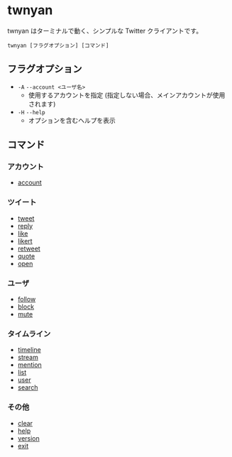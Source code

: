 # twnyan

twnyan はターミナルで動く、シンプルな Twitter クライアントです。

```
twnyan [フラグオプション] [コマンド]
```

## フラグオプション

- `-A` `--account <ユーザ名>`
  - 使用するアカウントを指定 (指定しない場合、メインアカウントが使用されます)
- `-H` `--help`
  - オプションを含むヘルプを表示

## コマンド

### アカウント

- [account](./account.md)

### ツイート

- [tweet](./tweet.md)
- [reply](./reply.md)
- [like](./like.md)
- [likert](./likert.md)
- [retweet](./retweet.md)
- [quote](./quote.md)
- [open](./open.md)

### ユーザ

- [follow](./follow.md)
- [block](./block.md)
- [mute](./mute.md)

### タイムライン

- [timeline](./timeline.md)
- [stream](./stream.md)
- [mention](./mention.md)
- [list](./list.md)
- [user](./user.md)
- [search](./search.md)

### その他

- [clear](./clear.md)
- [help](./help.md)
- [version](./version.md)
- [exit](./exit.md)
